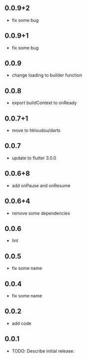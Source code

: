 ## 0.0.9+2
* fix some bug

## 0.0.9+1
* fix some bug
## 0.0.9
* change loading to builder function

## 0.0.8
* export buildContext to onReady

## 0.0.7+1
* move to hkloudou/darts

## 0.0.7
* update to flutter 3.0.0

## 0.0.6+8
* add onPause and onResume

## 0.0.6+4
* remove some dependencies

## 0.0.6
* lint


## 0.0.5
* fix some name


## 0.0.4
* fix some name


## 0.0.2
* add code


## 0.0.1
* TODO: Describe initial release.